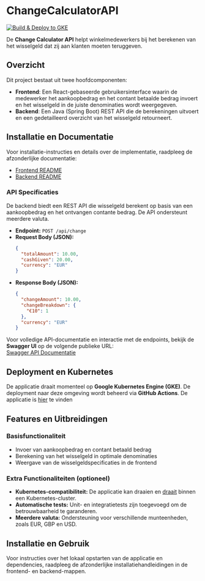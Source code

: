 # ChangeCalculatorAPI

[![Build & Deploy to GKE](https://github.com/jorismathijssen/ChangeCalculator/actions/workflows/docker-image.yml/badge.svg?branch=master)](https://github.com/jorismathijssen/ChangeCalculator/actions/workflows/docker-image.yml)

De **Change Calculator API** helpt winkelmedewerkers bij het berekenen van het wisselgeld dat zij aan klanten moeten teruggeven.

## Overzicht

Dit project bestaat uit twee hoofdcomponenten:

- **Frontend**: Een React-gebaseerde gebruikersinterface waarin de medewerker het aankoopbedrag en het contant betaalde bedrag invoert en het wisselgeld in de juiste denominaties wordt weergegeven.
- **Backend**: Een Java (Spring Boot) REST API die de berekeningen uitvoert en een gedetailleerd overzicht van het wisselgeld retourneert.

## Installatie en Documentatie

Voor installatie-instructies en details over de implementatie, raadpleeg de afzonderlijke documentatie:

- [Frontend README](./Frontend/README.md)
- [Backend README](./Backend/README.md)

### API Specificaties

De backend biedt een REST API die wisselgeld berekent op basis van een aankoopbedrag en het ontvangen contante bedrag. De API ondersteunt meerdere valuta.

- **Endpoint:** `POST /api/change`
- **Request Body (JSON):**
  ```json
  {
    "totalAmount": 10.00,
    "cashGiven": 20.00,
    "currency": "EUR"
  }
  ```
- **Response Body (JSON):**
  ```json
  {
    "changeAmount": 10.00,
    "changeBreakdown": {
      "€10": 1
    },
    "currency": "EUR"
  }
  ```

Voor volledige API-documentatie en interactie met de endpoints, bekijk de **Swagger UI** op de volgende publieke URL:  
[Swagger API Documentatie](http://34.78.94.5:8080/swagger-ui/index.html)

## Deployment en Kubernetes

De applicatie draait momenteel op **Google Kubernetes Engine (GKE)**. De deployment naar deze omgeving wordt beheerd via **GitHub Actions**. De applicatie is [hier](http://130.211.90.197/) te vinden

## Features en Uitbreidingen

### Basisfunctionaliteit
- Invoer van aankoopbedrag en contant betaald bedrag
- Berekening van het wisselgeld in optimale denominaties
- Weergave van de wisselgeldspecificaties in de frontend

### Extra Functionaliteiten (optioneel)
- **Kubernetes-compatibiliteit:** De applicatie kan draaien en [draait](http://130.211.90.197/) binnen een Kubernetes-cluster.
- **Automatische tests:** Unit- en integratietests zijn toegevoegd om de betrouwbaarheid te garanderen.
- **Meerdere valuta:** Ondersteuning voor verschillende munteenheden, zoals EUR, GBP en USD.

## Installatie en Gebruik

Voor instructies over het lokaal opstarten van de applicatie en dependencies, raadpleeg de afzonderlijke installatiehandleidingen in de frontend- en backend-mappen.
